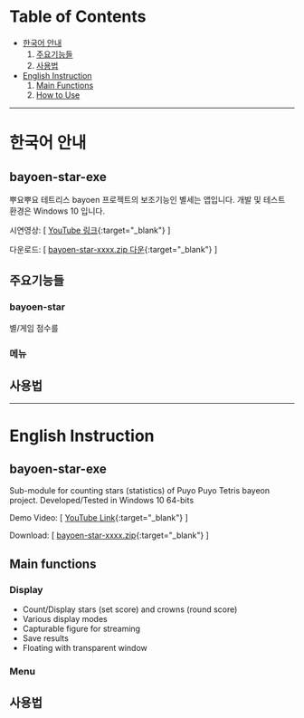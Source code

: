 # Table of Contents
- [한국어 안내](#korean)
   1. [주요기능들](#korean-main-functions)
   2. [사용법](#korean-how-to-use)
- [English Instruction](#english)
   1. [Main Functions](#english-main-functions)
   2. [How to Use](#english-how-to-use)

* * *

# 한국어 안내 <a name="korean"></a>
## bayoen-star-exe
뿌요뿌요 테트리스 bayoen 프로젝트의 보조기능인 별세는 앱입니다.
개발 및 테스트 환경은 Windows 10 입니다.

시연영상: [ [YouTube 링크](https://www.youtube.com/playlist?list=PLK_vOCD9v3gUABMGU1R_VNhv5_s-LctnE){:target="_blank"} ]

다운로드: [ [bayoen-star-xxxx.zip 다운](https://github.com/bayoen/bayoen-star-exe/releases/latest){:target="_blank"} ]

## 주요기능들 <a name="korean-main-functions"></a>

### bayoen-star
별/게임 점수를

### 메뉴

## 사용법 <a name="korean-how-to-use"></a>


* * *

# English Instruction <a name="english"></a>
## bayoen-star-exe
Sub-module for counting stars (statistics) of Puyo Puyo Tetris bayeon project.
Developed/Tested in Windows 10 64-bits

Demo Video: [ [YouTube Link](https://www.youtube.com/playlist?list=PLK_vOCD9v3gUABMGU1R_VNhv5_s-LctnE){:target="_blank"} ]

Download: [ [bayoen-star-xxxx.zip](https://github.com/bayoen/bayoen-star-exe/releases/latest){:target="_blank"} ]

## Main functions <a name="english-main-functions"></a>

### Display
- Count/Display stars (set score) and crowns (round score)
- Various display modes
- Capturable figure for streaming
- Save results
- Floating with transparent window

### Menu

## 사용법 <a name="english-how-to-use"></a>
